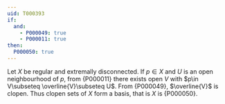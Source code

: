 ```yaml
---
uid: T000393
if:
  and:
    - P000049: true
    - P000011: true
then:
  P000050: true
---
```


Let $X$ be regular and extremally disconnected. If $p\in X$ and $U$ is an open neighbourhood of $p$, from {P000011} there exists open $V$ with $p\in V\subseteq \overline{V}\subseteq U$. From {P000049}, $\overline{V}$ is clopen. Thus clopen sets of $X$ form a basis, that is $X$ is {P000050}.